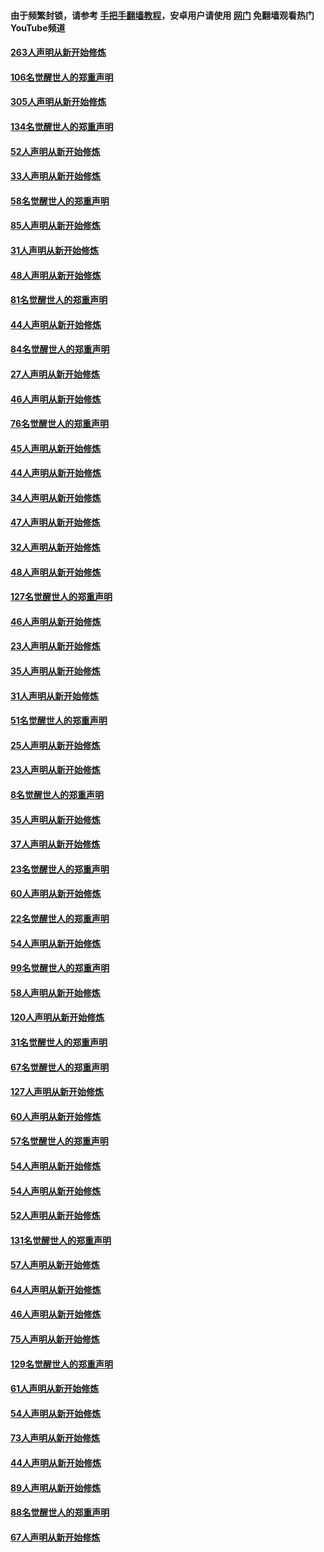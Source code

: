 #### 由于频繁封锁，请参考 [手把手翻墙教程](https://github.com/gfw-breaker/guides/wiki/)，安卓用户请使用 [网门](https://github.com/gfw-breaker/nogfw/blob/master/dl.md?t=03282200) 免翻墙观看热门YouTube频道 

#### [263人声明从新开始修炼](../pages/91/422553.md?t=03282200) 

#### [106名觉醒世人的郑重声明](../pages/91/422552.md?t=03282200) 

#### [305人声明从新开始修炼](../pages/91/422153.md?t=03282200) 

#### [134名觉醒世人的郑重声明](../pages/91/422152.md?t=03282200) 

#### [52人声明从新开始修炼](../pages/91/421846.md?t=03282200) 

#### [33人声明从新开始修炼](../pages/91/421804.md?t=03282200) 

#### [58名觉醒世人的郑重声明](../pages/91/421845.md?t=03282200) 

#### [85人声明从新开始修炼](../pages/91/421769.md?t=03282200) 

#### [31人声明从新开始修炼](../pages/91/421763.md?t=03282200) 

#### [48人声明从新开始修炼](../pages/91/421605.md?t=03282200) 

#### [81名觉醒世人的郑重声明](../pages/91/421656.md?t=03282200) 

#### [44人声明从新开始修炼](../pages/91/421544.md?t=03282200) 

#### [84名觉醒世人的郑重声明](../pages/91/421543.md?t=03282200) 

#### [27人声明从新开始修炼](../pages/91/421465.md?t=03282200) 

#### [46人声明从新开始修炼](../pages/91/421454.md?t=03282200) 

#### [76名觉醒世人的郑重声明](../pages/91/421453.md?t=03282200) 

#### [45人声明从新开始修炼](../pages/91/421452.md?t=03282200) 

#### [44人声明从新开始修炼](../pages/91/421422.md?t=03282200) 

#### [34人声明从新开始修炼](../pages/91/421322.md?t=03282200) 

#### [47人声明从新开始修炼](../pages/91/421264.md?t=03282200) 

#### [32人声明从新开始修炼](../pages/91/421225.md?t=03282200) 

#### [48人声明从新开始修炼](../pages/91/421202.md?t=03282200) 

#### [127名觉醒世人的郑重声明](../pages/91/421224.md?t=03282200) 

#### [46人声明从新开始修炼](../pages/91/421203.md?t=03282200) 

#### [23人声明从新开始修炼](../pages/91/421138.md?t=03282200) 

#### [35人声明从新开始修炼](../pages/91/421122.md?t=03282200) 

#### [31人声明从新开始修炼](../pages/91/421081.md?t=03282200) 

#### [51名觉醒世人的郑重声明](../pages/91/421080.md?t=03282200) 

#### [25人声明从新开始修炼](../pages/91/421020.md?t=03282200) 

#### [23人声明从新开始修炼](../pages/91/420884.md?t=03282200) 

#### [8名觉醒世人的郑重声明](../pages/91/420883.md?t=03282200) 

#### [35人声明从新开始修炼](../pages/91/420809.md?t=03282200) 

#### [37人声明从新开始修炼](../pages/91/420766.md?t=03282200) 

#### [23名觉醒世人的郑重声明](../pages/91/420765.md?t=03282200) 

#### [60人声明从新开始修炼](../pages/91/420727.md?t=03282200) 

#### [22名觉醒世人的郑重声明](../pages/91/420726.md?t=03282200) 

#### [54人声明从新开始修炼](../pages/91/420529.md?t=03282200) 

#### [99名觉醒世人的郑重声明](../pages/91/420528.md?t=03282200) 

#### [58人声明从新开始修炼](../pages/91/420198.md?t=03282200) 

#### [120人声明从新开始修炼](../pages/91/420141.md?t=03282200) 

#### [31名觉醒世人的郑重声明](../pages/91/420197.md?t=03282200) 

#### [67名觉醒世人的郑重声明](../pages/91/420140.md?t=03282200) 

#### [127人声明从新开始修炼](../pages/91/420082.md?t=03282200) 

#### [60人声明从新开始修炼](../pages/91/420081.md?t=03282200) 

#### [57名觉醒世人的郑重声明](../pages/91/420080.md?t=03282200) 

#### [54人声明从新开始修炼](../pages/91/419533.md?t=03282200) 

#### [54人声明从新开始修炼](../pages/91/419532.md?t=03282200) 

#### [52人声明从新开始修炼](../pages/91/419531.md?t=03282200) 

#### [131名觉醒世人的郑重声明](../pages/91/419530.md?t=03282200) 

#### [57人声明从新开始修炼](../pages/91/419430.md?t=03282200) 

#### [64人声明从新开始修炼](../pages/91/419429.md?t=03282200) 

#### [46人声明从新开始修炼](../pages/91/419428.md?t=03282200) 

#### [75人声明从新开始修炼](../pages/91/419427.md?t=03282200) 

#### [129名觉醒世人的郑重声明](../pages/91/419426.md?t=03282200) 

#### [61人声明从新开始修炼](../pages/91/419198.md?t=03282200) 

#### [54人声明从新开始修炼](../pages/91/419197.md?t=03282200) 

#### [73人声明从新开始修炼](../pages/91/419196.md?t=03282200) 

#### [44人声明从新开始修炼](../pages/91/419075.md?t=03282200) 

#### [89人声明从新开始修炼](../pages/91/419074.md?t=03282200) 

#### [88名觉醒世人的郑重声明](../pages/91/419195.md?t=03282200) 

#### [67人声明从新开始修炼](../pages/91/419073.md?t=03282200) 

